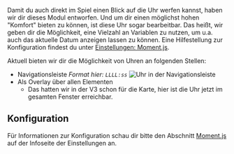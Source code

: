 Damit du auch direkt im Spiel einen Blick auf die Uhr werfen kannst, haben wir dir dieses Modul entworfen.
Und um dir einen möglichst hohen "Komfort" bieten zu können, ist diese Uhr sogar bearbeitbar.
Das heißt, wir geben dir die Möglichkeit, eine Vielzahl an Variablen zu nutzen, um u.a. auch das aktuelle Datum anzeigen lassen zu können.
Eine Hilfestellung zur Konfiguration findest du unter [Einstellungen: Moment.js](../../settings.md#moment-js).

Aktuell bieten wir dir die Möglichkeit von Uhren an folgenden Stellen:

* Navigationsleiste *Format hier: `LLLL:ss`*  ![Uhr in der Navigationsleiste](./navbar.png)
* Als Overlay über allen Elementen
    * Das hatten wir in der V3 schon für die Karte, hier ist die Uhr jetzt im gesamten Fenster erreichbar.

## Konfiguration

Für Informationen zur Konfiguration schau dir bitte den Abschnitt [Moment.js](../../settings.md#moment-js) auf der Infoseite der Einstellungen an.
